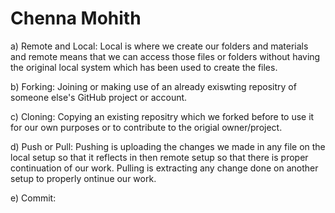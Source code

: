 # Chenna Mohith

a) Remote and Local: Local is where we create our folders and materials and remote means that we can access those files or folders without having the original local system which has been used to create the files.

b) Forking: Joining or making use of an already exiswting repositry of someone else's GitHub project or account.

c) Cloning: Copying an existing repositry which we forked before to use it for our own purposes or to contribute to the origial owner/project.

d) Push or Pull: Pushing is uploading the changes we made in any file on the local setup so that it reflects in then remote setup so that there is proper continuation of our work. Pulling is extracting any change done on another setup to properly ontinue our work.

e) Commit: 